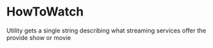 # HowToWatch
Utility gets a single string describing what streaming services offer the provide show or movie
